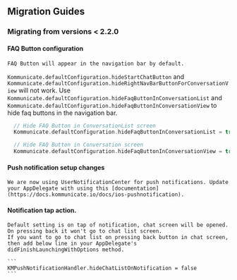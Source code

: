 ## Migration Guides

### Migrating from versions < 2.2.0

####  FAQ Button configuration

    FAQ Button will appear in the navigation bar by default.
   `Kommunicate.defaultConfiguration.hideStartChatButton` and `Kommunicate.defaultConfiguration.hideRightNavBarButtonForConversationView` will not work.
    Use `Kommunicate.defaultConfiguration.hideFaqButtonInConversationList` and `Kommunicate.defaultConfiguration.hideFaqButtonInConversationView` to hide faq buttons in the navigation bar.

  ```swift
    // Hide FAQ Button in ConversationList screen
    Kommunicate.defaultConfiguration.hideFaqButtonInConversationList = true

    // Hide FAQ Button in Conversation screen
    Kommunicate.defaultConfiguration.hideFaqButtonInConversationView = true
  ```

#### Push notification setup changes

    We are now using UserNotificationCenter for push notifications. Update your AppDelegate with using this [documentation](https://docs.kommunicate.io/docs/ios-pushnotification).

#### Notification tap action.

    Default setting is on tap of notification, chat screen will be opened. On pressing back it won't go to chat list screen. 
    If you want to go to chat list on pressing back button in chat screen, then add below line in your AppDelegate's didFinishLaunchingWithOptions method.
    
    ```
    KMPushNotificationHandler.hideChatListOnNotification = false
    ```
